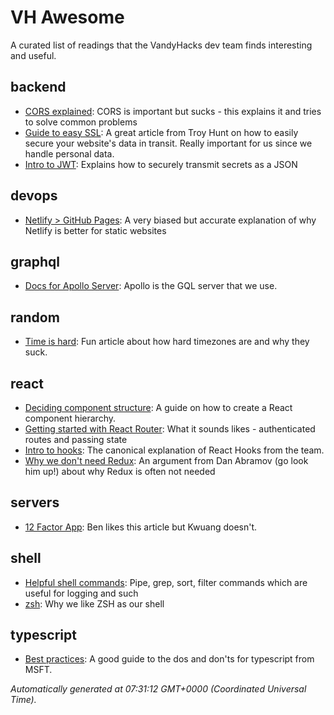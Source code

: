 # VH Awesome

A curated list of readings that the VandyHacks dev team finds interesting and useful.

## backend

- [CORS explained](https://medium.com/@baphemot/understanding-cors-18ad6b478e2b): CORS is important
  but sucks - this explains it and tries to solve common problems
- [Guide to easy SSL](https://www.troyhunt.com/the-6-step-happy-path-to-https/): A great article
  from Troy Hunt on how to easily secure your website's data in transit. Really important for us
  since we handle personal data.
- [Intro to JWT](https://jwt.io/introduction/): Explains how to securely transmit secrets as a JSON

## devops

- [Netlify > GitHub Pages](https://www.netlify.com/github-pages-vs-netlify/): A very biased but
  accurate explanation of why Netlify is better for static websites

## graphql

- [Docs for Apollo Server](https://www.apollographql.com/docs/): Apollo is the GQL server that we
  use.

## random

- [Time is hard](https://zachholman.com/talk/utc-is-enough-for-everyone-right): Fun article about
  how hard timezones are and why they suck.

## react

- [Deciding component structure](https://reactjs.org/docs/thinking-in-react.html): A guide on how to
  create a React component hierarchy.
- [Getting started with React Router](https://reacttraining.com/react-router/web/guides/quick-start):
  What it sounds likes - authenticated routes and passing state
- [Intro to hooks](https://reactjs.org/docs/hooks-intro.html): The canonical explanation of React
  Hooks from the team.
- [Why we don't need Redux](https://medium.com/@dan_abramov/you-might-not-need-redux-be46360cf367):
  An argument from Dan Abramov (go look him up!) about why Redux is often not needed

## servers

- [12 Factor App](https://12factor.net/): Ben likes this article but Kwuang doesn't.

## shell

- [Helpful shell commands](https://www.guru99.com/linux-pipe-grep.html): Pipe, grep, sort, filter
  commands which are useful for logging and such
- [zsh](http://fendrich.se/blog/2012/09/28/no/): Why we like ZSH as our shell

## typescript

- [Best practices](https://www.typescriptlang.org/docs/handbook/declaration-files/do-s-and-don-ts.html):
  A good guide to the dos and don'ts for typescript from MSFT.

_Automatically generated at 07:31:12 GMT+0000 (Coordinated Universal Time)._

